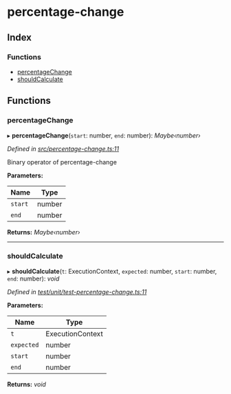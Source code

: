 
# percentage-change

## Index

### Functions

* [percentageChange](README.md#percentagechange)
* [shouldCalculate](README.md#shouldcalculate)

## Functions

###  percentageChange

▸ **percentageChange**(`start`: number, `end`: number): *Maybe‹number›*

*Defined in [src/percentage-change.ts:11](https://github.com/strong-roots-capital/percentage-change/blob/772bbb2/src/percentage-change.ts#L11)*

Binary operator of percentage-change

**Parameters:**

Name | Type |
------ | ------ |
`start` | number |
`end` | number |

**Returns:** *Maybe‹number›*

___

###  shouldCalculate

▸ **shouldCalculate**(`t`: ExecutionContext, `expected`: number, `start`: number, `end`: number): *void*

*Defined in [test/unit/test-percentage-change.ts:11](https://github.com/strong-roots-capital/percentage-change/blob/772bbb2/test/unit/test-percentage-change.ts#L11)*

**Parameters:**

Name | Type |
------ | ------ |
`t` | ExecutionContext |
`expected` | number |
`start` | number |
`end` | number |

**Returns:** *void*
